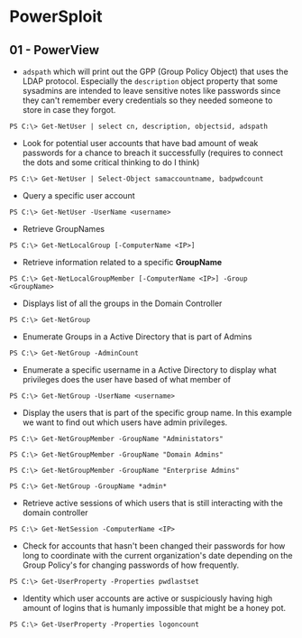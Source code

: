 # PowerSploit

## 01 - PowerView

- `adspath` which will print out the GPP (Group Policy Object) that uses the LDAP protocol. Especially the `description` object property that some sysadmins are intended to leave sensitive notes like passwords since they can't remember every credentials so they needed someone to store in case they forgot.

`PS C:\> Get-NetUser | select cn, description, objectsid, adspath`

- Look for potential user accounts that have bad amount of weak passwords for a chance to breach it successfully (requires to connect the dots and some critical thinking to do I think)

`PS C:\> Get-NetUser | Select-Object samaccountname, badpwdcount`

- Query a specific user account

`PS C:\> Get-NetUser -UserName <username>`

- Retrieve GroupNames

`PS C:\> Get-NetLocalGroup [-ComputerName <IP>]`

- Retrieve information related to a specific **GroupName**

`PS C:\> Get-NetLocalGroupMember [-ComputerName <IP>] -Group <GroupName>`

- Displays list of all the groups in the Domain Controller

`PS C:\> Get-NetGroup`

- Enumerate Groups in a Active Directory that is part of Admins

`PS C:\> Get-NetGroup -AdminCount`

- Enumerate a specific username in a Active Directory to display what privileges does the user have based of what member of

`PS C:\> Get-NetGroup -UserName <username>`

- Display the users that is part of the specific group name. In this example we want to find out which users have admin privileges.

`PS C:\> Get-NetGroupMember -GroupName "Administators"`

`PS C:\> Get-NetGroupMember -GroupName "Domain Admins"`

`PS C:\> Get-NetGroupMember -GroupName "Enterprise Admins"`

`PS C:\> Get-NetGroup -GroupName *admin*`

- Retrieve active sessions of which users that is still interacting with the domain controller

`PS C:\> Get-NetSession -ComputerName <IP>`

- Check for accounts that hasn't been changed their passwords for how long to coordinate with the current organization's date depending on the Group Policy's for changing passwords of how frequently.

`PS C:\> Get-UserProperty -Properties pwdlastset`

- Identity which user accounts are active or suspiciously having high amount of logins that is humanly impossible that might be a honey pot.

`PS C:\> Get-UserProperty -Properties logoncount`
